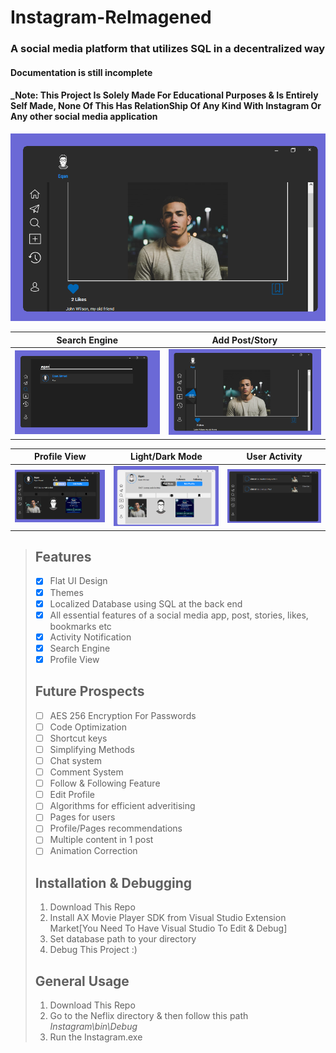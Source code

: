 # Instagram-ReImagened
### A social media platform that utilizes SQL in a decentralized way

#### Documentation is still incomplete

#### _Note: This Project Is Solely Made For Educational Purposes & Is Entirely Self Made, None Of This Has RelationShip Of Any Kind With Instagram Or Any other social media application

![Instagram Main Page](/ScreenShots/1.png)

| Search Engine         | Add Post/Story         |
|:-------------:|:-------------:|
|![](/ScreenShots/2.png)|![](/ScreenShots/3.png)|

| Profile View         | Light/Dark Mode         | User Activity   |
|:-------------:|:-------------:|:-------------:|
|![](/ScreenShots/4.png)|![](/ScreenShots/5.png)|![](/ScreenShots/6.png)|


> ## Features
> - [x] Flat UI Design
> - [x] Themes
> - [x] Localized Database using SQL at the back end
> - [x] All essential features of a social media app, post, stories, likes, bookmarks etc
> - [x] Activity Notification
> - [x] Search Engine
> - [x] Profile View
> ## Future Prospects
> - [ ] AES 256 Encryption For Passwords  
> - [ ] Code Optimization  
> - [ ] Shortcut keys
> - [ ] Simplifying Methods 
> - [ ] Chat system
> - [ ] Comment System
> - [ ] Follow & Following Feature
> - [ ] Edit Profile
> - [ ] Algorithms for efficient adveritising
> - [ ] Pages for users
> - [ ] Profile/Pages recommendations
> - [ ] Multiple content in 1 post
> - [ ] Animation Correction
> ## Installation & Debugging
> 1. Download This Repo
> 2. Install AX Movie Player SDK from Visual Studio Extension Market[You Need To Have Visual Studio To Edit & Debug]
> 3. Set database path to your directory
> 4. Debug This Project :)
> ## General Usage
> 1. Download This Repo
> 2. Go to the Neflix directory & then follow this path
> _Instagram\bin\Debug_
> 3. Run the Instagram.exe
